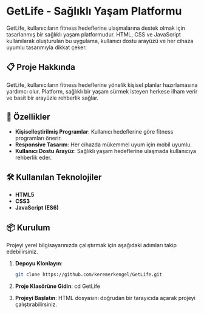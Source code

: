 # GetLife - Sağlıklı Yaşam Platformu

GetLife, kullanıcıların fitness hedeflerine ulaşmalarına destek olmak için tasarlanmış bir sağlıklı yaşam platformudur. HTML, CSS ve JavaScript kullanılarak oluşturulan bu uygulama, kullanıcı dostu arayüzü ve her cihaza uyumlu tasarımıyla dikkat çeker.

## 📋 Proje Hakkında

GetLife, kullanıcıların fitness hedeflerine yönelik kişisel planlar hazırlamasına yardımcı olur. Platform, sağlıklı bir yaşam sürmek isteyen herkese ilham verir ve basit bir arayüzle rehberlik sağlar.

## 🚀 Özellikler

- **Kişiselleştirilmiş Programlar**: Kullanıcı hedeflerine göre fitness programları önerir.
- **Responsive Tasarım**: Her cihazda mükemmel uyum için mobil uyumlu.
- **Kullanıcı Dostu Arayüz**: Sağlıklı yaşam hedeflerine ulaşmada kullanıcıya rehberlik eder.

## 🛠️ Kullanılan Teknolojiler

- **HTML5**
- **CSS3**
- **JavaScript (ES6)**

## 📦 Kurulum

Projeyi yerel bilgisayarınızda çalıştırmak için aşağıdaki adımları takip edebilirsiniz.

1. **Depoyu Klonlayın**:
   ```bash
   git clone https://github.com/keremerkengel/GetLife.git
   ```
2. **Proje Klasörüne Gidin**:
   cd GetLife

3. **Projeyi Başlatın**: HTML dosyasını doğrudan bir tarayıcıda açarak projeyi çalıştırabilirsiniz.
